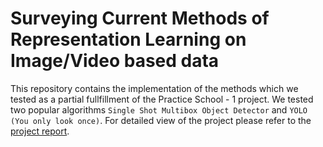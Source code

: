 # Surveying Current Methods of Representation Learning on Image/Video based data

This repository contains the implementation of the methods which we tested as a partial fullfillment of the Practice School - 1 project. We tested two popular algorithms ```Single Shot Multibox Object Detector``` and ```YOLO (You only look once)```. For detailed view of the project please refer to the [project report](https://docs.google.com/document/d/1AKm7zPOjAwtr8jsscsVg2aYanqtrtskpkmU1CmkV0pM/edit?usp=sharing).